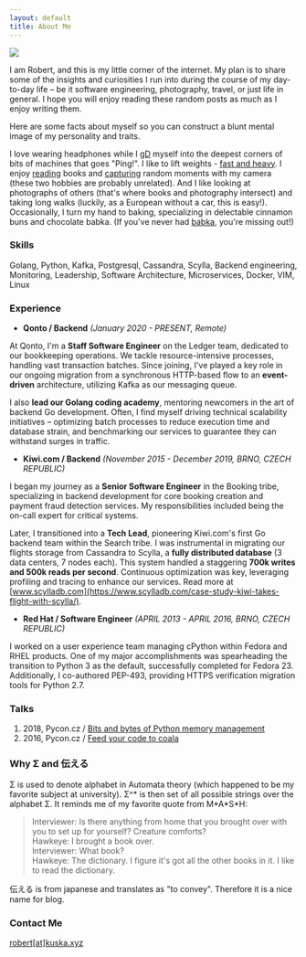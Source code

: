 ```yaml
---
layout: default
title: About Me
---
```


<img class="profile-picture" src="{{site.baseurl}}/{{site.profile-picture}}">

I am Robert, and this is my little corner of the internet. My plan is to share some of the insights and curiosities I run into during the course of my day-to-day life – be it software engineering, photography, travel, or just life in general. I hope you will enjoy reading these random posts as much as I enjoy writing them.

Here are some facts about myself so you can construct a blunt mental image of my personality and traits.

I love wearing headphones while I [gD](https://vim.fandom.com/wiki/Go_to_definition_using_g) myself into the deepest corners of bits of machines that
goes "Ping!". I like to lift weights - [fast and heavy](https://www.youtube.com/watch?v=ap_VXMoLklQ).
I enjoy [reading](https://www.goodreads.com/user/show/38827605-robert-kuska) books and [capturing](https://www.instagram.com/entropyunfolding/) random moments
with my camera (these two hobbies are probably unrelated). And I like looking at photographs of others (that's
where books and photography intersect) and taking long walks (luckily, as a European without a car, this is easy!). Occasionally, I turn my hand to baking, specializing in delectable cinnamon buns and chocolate babka.
(If you've never had [babka](https://www.youtube.com/watch?v=-zE2Kb8sn1k), you're missing out!)


### Skills
Golang, Python, Kafka, Postgresql, Cassandra, Scylla, Backend engineering, Monitoring, Leadership, Software Architecture, Microservices, Docker, VIM, Linux

### Experience
- **Qonto / Backend** *(January 2020 - PRESENT, Remote)*  

At Qonto, I'm a **Staff Software Engineer** on the Ledger team, dedicated to our bookkeeping operations. We tackle resource-intensive processes, handling vast transaction batches. Since joining, I've played a key role in our ongoing migration from a synchronous HTTP-based flow to an **event-driven** architecture, utilizing Kafka as our messaging queue. 

I also **lead our Golang coding academy**, mentoring newcomers in the art of backend Go development.  Often, I find myself driving technical scalability initiatives – optimizing batch processes to reduce execution time and database strain, and benchmarking our services to guarantee they can withstand surges in traffic.

- **Kiwi.com / Backend** *(November 2015 - December 2019, BRNO, CZECH REPUBLIC)*

I began my journey as a **Senior Software Engineer** in the Booking tribe, specializing in backend development for core booking creation and payment fraud detection services. My responsibilities included being the on-call expert for critical systems.

Later, I transitioned into a **Tech Lead**, pioneering Kiwi.com's first Go backend team within the Search tribe.  I was instrumental in migrating our flights storage from Cassandra to Scylla, a **fully distributed database** (3 data centers, 7 nodes each). This system handled a staggering **700k writes and 500k reads per second**. Continuous optimization was key, leveraging profiling and tracing to enhance our services.
Read more at [www.scylladb.com](https://www.scylladb.com/case-study-kiwi-takes-flight-with-scylla/).
    
- **Red Hat / Software Engineer** *(APRIL 2013 - APRIL 2016, BRNO, CZECH REPUBLIC)*

I worked on a user experience team managing cPython within Fedora and RHEL products. One of my major accomplishments was spearheading the transition to Python 3 as the default, successfully completed for Fedora 23. Additionally, I co-authored PEP-493, providing HTTPS verification migration tools for Python 2.7.

### Talks
1. 2018, Pycon.cz / [Bits and bytes of Python memory management](https://cz.pycon.org/2018/programme/detail/talk/12/)
2. 2016, Pycon.cz / [Feed your code to coala](https://pyvideo.org/pycon-cz-2016/feed-your-code-to-coala.html)

### Why Σ and 伝える
<span class="color-green">Σ</span> is used to denote alphabet in Automata theory (which happened to be my favorite subject at university). <span class="color-green">Σ^\*</span> is then set of all possible strings over the alphabet Σ. It reminds me of my favorite quote from 
<span class="color-green">M\*A\*S\*H</span>:

> Interviewer: Is there anything from home that you brought over with you to set up for yourself? Creature comforts?  
Hawkeye: I brought a book over.  
Interviewer: What book?  
Hawkeye: The dictionary. I figure it's got all the other books in it. I like to read the dictionary.  

<span class="color-green">伝える</span> is from japanese and translates as <span class="highlight-blue">"to convey"</span>. Therefore it is a nice name for blog.

### Contact Me
<a href="mailto:robert@kuska.xyz">robert[at]kuska.xyz</a>

